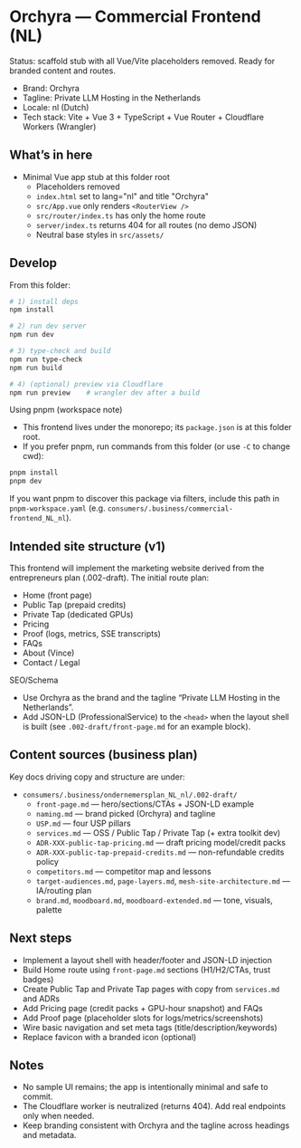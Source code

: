 # Orchyra — Commercial Frontend (NL)

Status: scaffold stub with all Vue/Vite placeholders removed. Ready for branded content and routes.

- Brand: Orchyra
- Tagline: Private LLM Hosting in the Netherlands
- Locale: nl (Dutch)
- Tech stack: Vite + Vue 3 + TypeScript + Vue Router + Cloudflare Workers (Wrangler)

## What’s in here

- Minimal Vue app stub at this folder root
    - Placeholders removed
    - `index.html` set to lang="nl" and title "Orchyra"
    - `src/App.vue` only renders `<RouterView />`
    - `src/router/index.ts` has only the home route
    - `server/index.ts` returns 404 for all routes (no demo JSON)
    - Neutral base styles in `src/assets/`

## Develop

From this folder:

```bash
# 1) install deps
npm install

# 2) run dev server
npm run dev

# 3) type-check and build
npm run type-check
npm run build

# 4) (optional) preview via Cloudflare
npm run preview    # wrangler dev after a build
```

Using pnpm (workspace note)

- This frontend lives under the monorepo; its `package.json` is at this folder root.
- If you prefer pnpm, run commands from this folder (or use `-C` to change cwd):

```bash
pnpm install
pnpm dev
```

If you want pnpm to discover this package via filters, include this path in `pnpm-workspace.yaml` (e.g. `consumers/.business/commercial-frontend_NL_nl`).

## Intended site structure (v1)

This frontend will implement the marketing website derived from the entrepreneurs plan (.002-draft). The initial route plan:

- Home (front page)
- Public Tap (prepaid credits)
- Private Tap (dedicated GPUs)
- Pricing
- Proof (logs, metrics, SSE transcripts)
- FAQs
- About (Vince)
- Contact / Legal

SEO/Schema

- Use Orchyra as the brand and the tagline “Private LLM Hosting in the Netherlands”.
- Add JSON-LD (ProfessionalService) to the `<head>` when the layout shell is built (see `.002-draft/front-page.md` for an example block).

## Content sources (business plan)

Key docs driving copy and structure are under:

- `consumers/.business/ondernemersplan_NL_nl/.002-draft/`
    - `front-page.md` — hero/sections/CTAs + JSON-LD example
    - `naming.md` — brand picked (Orchyra) and tagline
    - `USP.md` — four USP pillars
    - `services.md` — OSS / Public Tap / Private Tap (+ extra toolkit dev)
    - `ADR-XXX-public-tap-pricing.md` — draft pricing model/credit packs
    - `ADR-XXX-public-tap-prepaid-credits.md` — non-refundable credits policy
    - `competitors.md` — competitor map and lessons
    - `target-audiences.md`, `page-layers.md`, `mesh-site-architecture.md` — IA/routing plan
    - `brand.md`, `moodboard.md`, `moodboard-extended.md` — tone, visuals, palette

## Next steps

- Implement a layout shell with header/footer and JSON-LD injection
- Build Home route using `front-page.md` sections (H1/H2/CTAs, trust badges)
- Create Public Tap and Private Tap pages with copy from `services.md` and ADRs
- Add Pricing page (credit packs + GPU-hour snapshot) and FAQs
- Add Proof page (placeholder slots for logs/metrics/screenshots)
- Wire basic navigation and set meta tags (title/description/keywords)
- Replace favicon with a branded icon (optional)

## Notes

- No sample UI remains; the app is intentionally minimal and safe to commit.
- The Cloudflare worker is neutralized (returns 404). Add real endpoints only when needed.
- Keep branding consistent with Orchyra and the tagline across headings and metadata.
